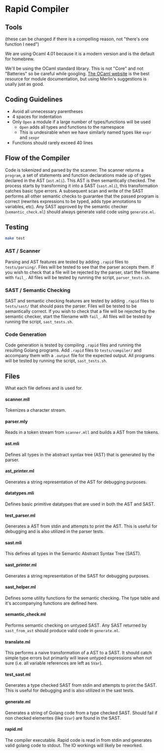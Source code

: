 

# Rapid Compiler

## Tools

(these can be changed if there is a compelling reason, not "there's one function I need")

We are using Ocaml 4.01 because it is a modern version and is the default for homebrew.

We'll be using the OCaml standard library.
This is not "Core" and not "Batteries" so be careful while googling.
[The OCaml website](https://ocaml.org/learn/) is the best resource for module documentation, but using Merlin's suggestions is usally just as good.





## Coding Guidelines

- Avoid all unnecessary parentheses
- 4 spaces for indentation
- Only `Open` a module if a large number of types/functions will be used
  - `Open` adds all types and functions to the namespace
  - This is undesirable when we have similarly named types like `expr` and `sexpr`
- Functions should rarely exceed 40 lines




## Flow of the Compiler

Code is tokenized and parsed by the scanner.
The scanner returns a `program`, a set of statements and function declarations made up of types declared in the AST (`ast.mli`).
This AST is then semantically checked.
The process starts by transforming it into a SAST (`sast.mli`), this transformation catches basic type errors.
A subsequent scan and write of the SAST performs all other semantic checks to guarantee that the passed program is correct (rewrites expressions to be typed, adds type annotations to variables, etc).
Any SAST approved by the semantic checker (`semantic_check.ml`) should always generate valid code using `generate.ml`.






## Testing

```bash
make test
```

### AST / Scanner

Parsing and AST features are tested by adding `.rapid` files to `tests/parsing/`.
Files will be tested to see that the parser accepts them.
If you wish to check that a file will be rejected by the parser, start the filename with `fail_`.
All files will be tested by running the script, `parser_tests.sh`.


### SAST / Semantic Checking

SAST and semantic checking features are tested by adding `.rapid` files to `tests/sast/` that should pass the parser.
Files will be tested to be semantically correct.
If you wish to check that a file will be rejected by the semantic checker, start the filename with `fail_`.
All files will be tested by running the script, `sast_tests.sh`.


### Code Generation

Code generation is tested by compiling `.rapid` files and running the resulting Golang programs.
Add `.rapid` files to `tests/compiler/` and accompany them with a `.output` file for the expected output.
All programs will be tested by running the script, `sast_tests.sh`.







## Files

What each file defines and is used for.


#### scanner.mll

Tokenizes a character stream.

#### parser.mly

Reads in a token stream from `scanner.mll` and builds a AST from the tokens.

#### ast.mli

Defines all types in the abstract syntax tree (AST) that is generated by the parser.

#### ast_printer.ml

Generates a string representation of the AST for debugging purposes.

#### datatypes.mli

Defines basic primitive datatypes that are used in both the AST and SAST.

#### test_parser.ml

Generates a AST from stdin and attempts to print the AST.
This is useful for debugging and is also utilized in the parser tests.

#### sast.mli

This defines all types in the Semantic Abstract Syntax Tree (SAST).

#### sast_printer.ml

Generates a string representation of the SAST for debugging purposes.

#### sast_helper.ml

Defines some utility functions for the semantic checking.
The type table and it's accompanying functions are defined here.

#### semantic_check.ml

Performs semantic checking on untyped SAST.
Any SAST returned by `sast_from_ast` should produce valid code in `generate.ml`.

#### translate.ml

This performs a naive transformation of a AST to a SAST.
It should catch simple type errors but primarily will leave untyped expressions when not sure (i.e. all variable references are left as `SVar`).

#### test_sast.ml

Generates a type checked SAST from stdin and attempts to print the SAST.
This is useful for debugging and is also utilized in the sast tests.

#### generate.ml

Generates a string of Golang code from a type checked SAST.
Should fail if non checked elementes (like `SVar`) are found in the SAST.

#### rapid.ml

The compiler executable.
Rapid code is read in from stdin and generates valid golang code to stdout.
The IO workings will likely be reworked.


